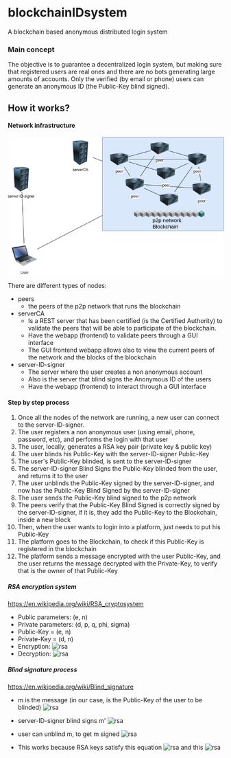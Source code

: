 # blockchainIDsystem
A blockchain based anonymous distributed login system

### Main concept
The objective is to guarantee a decentralized login system, but making sure that registered users are real ones and there are no bots generating large amounts of accounts. Only the verified (by email or phone) users can generate an anonymous ID (the Public-Key blind signed).

## How it works?


#### Network infrastructure

![network](https://raw.githubusercontent.com/arnaucode/blockchainIDsystem/master/documentation/blockchainIDsystem-network.png "network")

There are different types of nodes:
- peers
    - the peers of the p2p network that runs the blockchain
- serverCA
    - Is a REST server that has been certified (is the Certified Authority) to validate the peers that will be able to participate of the blockchain.
    - Have the webapp (frontend) to validate peers through a GUI interface
    - The GUI frontend webapp allows also to view the current peers of the network and the blocks of the blockchain
- server-ID-signer
    - The server where the user creates a non anonymous account
    - Also is the server that blind signs the Anonymous ID of the users
    - Have the webapp (frontend) to interact through a GUI interface

#### Step by step process
1. Once all the nodes of the network are running, a new user can connect to the server-ID-signer.
2. The user registers a non anonymous user (using email, phone, password, etc), and performs the login with that user
3. The user, locally, generates a RSA key pair (private key & public key)
4. The user blinds his Public-Key with the server-ID-signer Public-Key
5. The user's Public-Key blinded, is sent to the server-ID-signer
6. The server-ID-signer Blind Signs the Public-Key blinded from the user, and returns it to the user
7. The user unblinds the Public-Key signed by the server-ID-signer, and now has the Public-Key Blind Signed by the server-ID-signer
8. The user sends the Public-Key blind signed to the p2p network
9. The peers verify that the Public-Key Blind Signed is correctly signed by the server-ID-signer, if it is, they add the Public-Key to the Blockchain, inside a new block
10. Then, when the user wants to login into a platform, just needs to put his Public-Key
11. The platform goes to the Blockchain, to check if this Public-Key is registered in the blockchain
12. The platform sends a message encrypted with the user Public-Key, and the user returns the message decrypted with the Private-Key, to verify that is the owner of that Public-Key


##### RSA encryption system
https://en.wikipedia.org/wiki/RSA_cryptosystem
- Public parameters: (e, n)
- Private parameters: (d, p, q, phi, sigma)
- Public-Key = (e, n)
- Private-Key = (d, n)
- Encryption:
![rsa](https://wikimedia.org/api/rest_v1/media/math/render/svg/fbfc70524a1ad983e6f3aac51226b9ca92fefb10 "rsa")
- Decryption:
![rsa](https://wikimedia.org/api/rest_v1/media/math/render/svg/10227461ee5f4784484f082d744ba5b8c468668c "rsa")


##### Blind signature process
https://en.wikipedia.org/wiki/Blind_signature
- m is the message (in our case, is the Public-Key of the user to be blinded)
![rsa](https://wikimedia.org/api/rest_v1/media/math/render/svg/a59b57fa153c8b327605672caadb0ecf59e5795a "rsa")

- server-ID-signer blind signs m'
![rsa](https://wikimedia.org/api/rest_v1/media/math/render/svg/e726b003ff1649f9254032cffae42d80577da787 "rsa")

- user can unblind m, to get m signed
![rsa](https://wikimedia.org/api/rest_v1/media/math/render/svg/e96fad0e1d46ec4c55986d1c8fc84e8c44259ecc "rsa")

- This works because RSA keys satisfy this equation
![rsa](https://wikimedia.org/api/rest_v1/media/math/render/svg/d6bd21fb4e25c311df07b50c313a248d978c3212 "rsa") and this ![rsa](https://wikimedia.org/api/rest_v1/media/math/render/svg/c13170a26e031125b417f22644fb64384c04eea7 "rsa")
